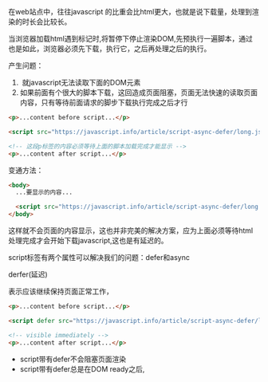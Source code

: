 在web站点中，往往javascript 的比重会比html更大，也就是说下载量，处理到渲染的时长会比较长。

当浏览器加载html遇到<script>...</script>标记时,将暂停下停止渲染DOM,先预执行一遍脚本，通过<script src="..."></script>也是如此，浏览器必须先下载，执行它，之后再处理之后的执行。

产生问题：

1. ​	就javascript无法读取下面的DOM元素
2.    如果前面有个很大的脚本下载，这回造成页面阻塞，页面无法快速的读取页面内容，只有等待前面请求的脚步下载执行完成之后才行





```html
<p>...content before script...</p>

<script src="https://javascript.info/article/script-async-defer/long.js?speed=1"></script>

<!-- 这段p标签的内容必须等待上面的脚本加载完成才能显示 -->
<p>...content after script...</p>
```

变通方法：

```html
<body>
  ...要显示的内容...

  <script src="https://javascript.info/article/script-async-defer/long.js?speed=1"></script>
</body>
```

这样就不会页面的内容显示，这也并非完美的解决方案，应为上面必须等待html处理完成才会开始下载javascript,这也是有延迟的。

script标签有两个属性可以解决我们的问题：defer和async

derfer(延迟)

表示应该继续保持页面正常工作，

```html
<p>...content before script...</p>

<script defer src="https://javascript.info/article/script-async-defer/long.js?speed=1"></script>

<!-- visible immediately -->
<p>...content after script...</p>
```

-  script带有defer不会阻塞页面渲染
- script带有defer总是在DOM ready之后,